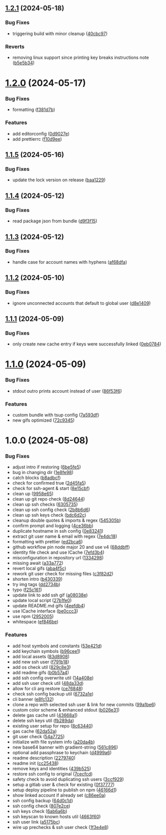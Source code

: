 ## [1.2.1](https://github.com/eric-vandenberg/git-account-switch-ssh/compare/v1.2.0...v1.2.1) (2024-05-18)


### Bug Fixes

* triggering build with minor cleanup ([40cbc97](https://github.com/eric-vandenberg/git-account-switch-ssh/commit/40cbc97a7ae779a7b9ae6da61837fbfa81fea458))


### Reverts

* removing linux support since printing key breaks instructions note ([b5e5b34](https://github.com/eric-vandenberg/git-account-switch-ssh/commit/b5e5b348a5fccb2a57e69212b3ba22375d82599a))

# [1.2.0](https://github.com/eric-vandenberg/git-account-switch-ssh/compare/v1.1.5...v1.2.0) (2024-05-17)


### Bug Fixes

* formatting ([f381d7b](https://github.com/eric-vandenberg/git-account-switch-ssh/commit/f381d7b46690a392bb2954a20a177c848861cd5b))


### Features

* add editorconfig ([0d9027e](https://github.com/eric-vandenberg/git-account-switch-ssh/commit/0d9027ed0b98f6e29be8994e7202396e5f1c9747))
* add prettierrc ([f10d9ee](https://github.com/eric-vandenberg/git-account-switch-ssh/commit/f10d9eee0d110c4d0a6a05799e6573f5372bf92e))

## [1.1.5](https://github.com/eric-vandenberg/git-account-switch-ssh/compare/v1.1.4...v1.1.5) (2024-05-16)


### Bug Fixes

* update the lock version on release ([baa1229](https://github.com/eric-vandenberg/git-account-switch-ssh/commit/baa12291a52bffab978829657c6c43d9d5bc3d30))

## [1.1.4](https://github.com/eric-vandenberg/git-account-switch-ssh/compare/v1.1.3...v1.1.4) (2024-05-12)


### Bug Fixes

* read package json from bundle ([d9f3f15](https://github.com/eric-vandenberg/git-account-switch-ssh/commit/d9f3f15a7f6fb0bd20ca9039eb87994c9c5768ac))

## [1.1.3](https://github.com/eric-vandenberg/git-account-switch-ssh/compare/v1.1.2...v1.1.3) (2024-05-12)


### Bug Fixes

* handle case for account names with hyphens ([af68dfa](https://github.com/eric-vandenberg/git-account-switch-ssh/commit/af68dfae99d1ee5f3f9c6406cc01801f926afd0f))

## [1.1.2](https://github.com/eric-vandenberg/git-account-switch-ssh/compare/v1.1.1...v1.1.2) (2024-05-10)


### Bug Fixes

* ignore unconnected accounts that default to global user ([d8e1409](https://github.com/eric-vandenberg/git-account-switch-ssh/commit/d8e14096cd91a828e8740cb94bdbf8bcbd6e4d3e))

## [1.1.1](https://github.com/eric-vandenberg/git-account-switch-ssh/compare/v1.1.0...v1.1.1) (2024-05-09)


### Bug Fixes

* only create new cache entry if keys were successfully linked ([0eb0784](https://github.com/eric-vandenberg/git-account-switch-ssh/commit/0eb078411e489a5e851eb45ee058ca4a29524275))

# [1.1.0](https://github.com/eric-vandenberg/git-account-switch-ssh/compare/v1.0.0...v1.1.0) (2024-05-09)


### Bug Fixes

* stdout outro prints account instead of user ([86f53f6](https://github.com/eric-vandenberg/git-account-switch-ssh/commit/86f53f6af34b8415f67fa1a1a00b964b3f45f105))


### Features

* custom bundle with tsup config ([7a593df](https://github.com/eric-vandenberg/git-account-switch-ssh/commit/7a593df2ed59047291f4027aeb7f56257a2b5362))
* new gifs optimized ([72c9345](https://github.com/eric-vandenberg/git-account-switch-ssh/commit/72c93459c1290b956373a3c822700d1cc5d88d4d))

# 1.0.0 (2024-05-08)


### Bug Fixes

* adjust intro if restoring ([6be5fe5](https://github.com/eric-vandenberg/git-account-switch-ssh/commit/6be5fe582d4422faf74475d0881db2dc54840f39))
* bug in changing dir ([1e8fe98](https://github.com/eric-vandenberg/git-account-switch-ssh/commit/1e8fe9839cd540559223bbf8abaf3d691412f286))
* catch blocks ([b8adbcf](https://github.com/eric-vandenberg/git-account-switch-ssh/commit/b8adbcfcffd39b3d7c986172ca0f550426069ca6))
* check for confirmed true ([2d45fa5](https://github.com/eric-vandenberg/git-account-switch-ssh/commit/2d45fa50ae63fe2fb177a05c348260c3c55a6835))
* check for ssh-agent & start ([8e15cbf](https://github.com/eric-vandenberg/git-account-switch-ssh/commit/8e15cbf51d519754cfcf1bb9da6836d3ac4b08d1))
* clean up ([9958e65](https://github.com/eric-vandenberg/git-account-switch-ssh/commit/9958e65fe13537c4035e0feef9616c56f355506b))
* clean up git repo check ([8d24644](https://github.com/eric-vandenberg/git-account-switch-ssh/commit/8d24644dcf9fbc1879d007ce1729f622729c5302))
* clean up ssh checks ([6305735](https://github.com/eric-vandenberg/git-account-switch-ssh/commit/6305735802929f7bda33963805c2292a92531aaa))
* clean up ssh config check ([2b8b6d6](https://github.com/eric-vandenberg/git-account-switch-ssh/commit/2b8b6d60eb09252e045d917b8f16254c5f2e8796))
* clean up ssh keys check ([bdc6d2c](https://github.com/eric-vandenberg/git-account-switch-ssh/commit/bdc6d2cf4048ca59a17e32957bf90d634f8d3f84))
* cleanup double quotes & imports & regex ([545305b](https://github.com/eric-vandenberg/git-account-switch-ssh/commit/545305b978ee88a163171462d43fac8e4152110f))
* confirm prompt and logging ([4ce36bb](https://github.com/eric-vandenberg/git-account-switch-ssh/commit/4ce36bb7ee489f7553dabe324854ddf3a49b37f9))
* duplicate hostname in ssh config ([0e83241](https://github.com/eric-vandenberg/git-account-switch-ssh/commit/0e83241afc8db2d9fc43597961a2bd54c7eebdf9))
* extract git user name & email with regex ([7e4dc18](https://github.com/eric-vandenberg/git-account-switch-ssh/commit/7e4dc18e9de8b5374816452297cec296e5d84ba1))
* formatting with prettier ([ed2bca6](https://github.com/eric-vandenberg/git-account-switch-ssh/commit/ed2bca6b3680de733fc59f3d786aa546d1224028))
* github workflow pin node major 20 and use v4 ([68ddbff](https://github.com/eric-vandenberg/git-account-switch-ssh/commit/68ddbff028f1702c2d8083937e87aa4e1094df09))
* identity file check and use ICache ([7efd3b4](https://github.com/eric-vandenberg/git-account-switch-ssh/commit/7efd3b40e26c934b14679652e9660844a11f7e9f))
* misconfiguration in repository url ([1334298](https://github.com/eric-vandenberg/git-account-switch-ssh/commit/133429804d25619bd41aeb3d5eb751cf09839c03))
* missing await ([a33a772](https://github.com/eric-vandenberg/git-account-switch-ssh/commit/a33a772dab99321257b226701010c1d9c4ec7420))
* revert local gifs ([aba4f5c](https://github.com/eric-vandenberg/git-account-switch-ssh/commit/aba4f5cc96fc491e63ad3a426c4ac1ad6529c535))
* rework git user check for missing files ([c3f82d2](https://github.com/eric-vandenberg/git-account-switch-ssh/commit/c3f82d27ab4cc749fe22fdfa79f535d6b813226d))
* shorten intro ([b430339](https://github.com/eric-vandenberg/git-account-switch-ssh/commit/b430339035539a73cb9477478e4f4a0fbf5bac16))
* try img tags ([dd2734b](https://github.com/eric-vandenberg/git-account-switch-ssh/commit/dd2734b0c1ff9a6382f142e7ac350c395b34aedf))
* typo ([f25c161](https://github.com/eric-vandenberg/git-account-switch-ssh/commit/f25c161d9de1bf1d5be8d4f6b6204befe3aa6663))
* update link to add ssh gif ([a08038e](https://github.com/eric-vandenberg/git-account-switch-ssh/commit/a08038e107cdc5119acdb7767e0e175dd44a5af7))
* update local script ([27b1fe0](https://github.com/eric-vandenberg/git-account-switch-ssh/commit/27b1fe00f9b9ffd4641d9f2d1b20b349b6fc4ca6))
* update README.md gifs ([4eefdb4](https://github.com/eric-vandenberg/git-account-switch-ssh/commit/4eefdb497d948d3d872a7c468f5f05fee352cdfd))
* use ICache interface ([be0ccc3](https://github.com/eric-vandenberg/git-account-switch-ssh/commit/be0ccc339f198a196767f37e8455e92245454804))
* use npm ([2952005](https://github.com/eric-vandenberg/git-account-switch-ssh/commit/2952005296d4716c9bb7b19e8b240a46a8564781))
* whitespace ([ef846be](https://github.com/eric-vandenberg/git-account-switch-ssh/commit/ef846be0e944d6237bba3da9cff2e239db06d83a))


### Features

* add host symbols and constants ([53e421d](https://github.com/eric-vandenberg/git-account-switch-ssh/commit/53e421de201dc870dc5ae260a52dda36c8f8dc8e))
* add keychain symbols ([b96cee1](https://github.com/eric-vandenberg/git-account-switch-ssh/commit/b96cee1c02fa036b578147ca4d60f4f897100c08))
* add local assets ([83d8908](https://github.com/eric-vandenberg/git-account-switch-ssh/commit/83d8908ae57bedd63b32eabf088aab6b5e591460))
* add new ssh user ([f791b18](https://github.com/eric-vandenberg/git-account-switch-ssh/commit/f791b18e69f6fb2140b5e731bd48f8fa9333bd9e))
* add os check util ([829c8e3](https://github.com/eric-vandenberg/git-account-switch-ssh/commit/829c8e3cdb2786248eb123bda1c06eb729362d82))
* add readme gifs ([b0b57a4](https://github.com/eric-vandenberg/git-account-switch-ssh/commit/b0b57a44f1f047d527d568566e6bcba1cca3e71e))
* add ssh config overwrite util ([14a408e](https://github.com/eric-vandenberg/git-account-switch-ssh/commit/14a408e681f8ac21efc6639c5b9a9771a7c20789))
* add ssh user check util ([48da33d](https://github.com/eric-vandenberg/git-account-switch-ssh/commit/48da33d837345a5227a30443d159638a69a4760f))
* allow for cli arg restore ([ce76848](https://github.com/eric-vandenberg/git-account-switch-ssh/commit/ce768488ee1e7d71f76593c1e82c02863dc2eeb1))
* check ssh config backup util ([6732a1e](https://github.com/eric-vandenberg/git-account-switch-ssh/commit/6732a1e751a704b95f40a626ef2f717968435c03))
* cli banner ([e8fc132](https://github.com/eric-vandenberg/git-account-switch-ssh/commit/e8fc132bc66a829b3365a44e4486b1ab79b1f4f1))
* clone a repo with selected ssh user & link for new commits ([99a1be6](https://github.com/eric-vandenberg/git-account-switch-ssh/commit/99a1be6e98698019d0d78c36f41788654ff1ed18))
* custom color scheme & enhanced stdout ([b026e31](https://github.com/eric-vandenberg/git-account-switch-ssh/commit/b026e31cccdb1c2cee3c8267f27c50ceea25ec34))
* delete gas cache util ([43668a1](https://github.com/eric-vandenberg/git-account-switch-ssh/commit/43668a1a3ede27662a05ed3dbb51541fc3b086e5))
* delete ssh keys util ([fb289da](https://github.com/eric-vandenberg/git-account-switch-ssh/commit/fb289da282c4d8c913e4056e170f51ef60e00f2d))
* existing user setup for repo ([8c63440](https://github.com/eric-vandenberg/git-account-switch-ssh/commit/8c6344042d0b1eefc60b94a9b7cb6f8f6720571b))
* gas cache ([62da52a](https://github.com/eric-vandenberg/git-account-switch-ssh/commit/62da52a03fdf123d73e18bebbec9a94d09703dfb))
* git user check ([54a7725](https://github.com/eric-vandenberg/git-account-switch-ssh/commit/54a772595355276c461212c526ccdaabd948f4d8))
* initialize with file system info ([a20da4b](https://github.com/eric-vandenberg/git-account-switch-ssh/commit/a20da4bdd37176bf4d1cb59aef06c757f19a1676))
* new base64 banner with gradient-string ([561c896](https://github.com/eric-vandenberg/git-account-switch-ssh/commit/561c896eaeae711436f6db424489a353476a37e4))
* optional add passphrase to keychain ([d4999a6](https://github.com/eric-vandenberg/git-account-switch-ssh/commit/d4999a64c1912ff6186866755f7e7c4a8fb41644))
* readme description ([2279740](https://github.com/eric-vandenberg/git-account-switch-ssh/commit/22797402cd723da0078e8dcf0cdf60aa91eb20f4))
* readme init ([cc25438](https://github.com/eric-vandenberg/git-account-switch-ssh/commit/cc25438100c92216c6741bdf1e57b34f03f77e0c))
* remove keys and identities ([439b525](https://github.com/eric-vandenberg/git-account-switch-ssh/commit/439b525fd5ef3ff7a2b86bd8e0618940ffce4a76))
* restore ssh config to original ([7cecfcd](https://github.com/eric-vandenberg/git-account-switch-ssh/commit/7cecfcd9a39b370c98c7101585cac937f9201606))
* safety check to avoid duplicating ssh users ([3ccf929](https://github.com/eric-vandenberg/git-account-switch-ssh/commit/3ccf9294f069dca4505d46bb47a6c8fa9f91cf1a))
* setup a gitlab user & check for existing ([0f37777](https://github.com/eric-vandenberg/git-account-switch-ssh/commit/0f37777b464675d67e73d1dd2b3bb6e0f4619513))
* setup deploy pipeline to publish on npm ([46166d1](https://github.com/eric-vandenberg/git-account-switch-ssh/commit/46166d153115b6054e34f3e48f0eba9d47b1212b))
* show linked account if already set ([c86ee0a](https://github.com/eric-vandenberg/git-account-switch-ssh/commit/c86ee0a67030b2e2c0e53b07ccc8fd88b5d32e2a))
* ssh config backup ([64d0c1d](https://github.com/eric-vandenberg/git-account-switch-ssh/commit/64d0c1da15000bfabb578faf497962af9df9506a))
* ssh config check ([807e2ce](https://github.com/eric-vandenberg/git-account-switch-ssh/commit/807e2cebe802110791d27fbb13c8f66c6c79759f))
* ssh keys check ([6ab6a6b](https://github.com/eric-vandenberg/git-account-switch-ssh/commit/6ab6a6bc16bc587b54db61482fb3cb71e9aa02f4))
* ssh keyscan to known hosts util ([4663f60](https://github.com/eric-vandenberg/git-account-switch-ssh/commit/4663f60bffc650dd64e6ae2f2a2be2d8fc485ca9))
* ssh user link ([a5175bc](https://github.com/eric-vandenberg/git-account-switch-ssh/commit/a5175bcb6c23cf6b37024a6a322e8f1f26c1b254))
* wire up prechecks & ssh user check ([1f3e4e8](https://github.com/eric-vandenberg/git-account-switch-ssh/commit/1f3e4e83c375f9917daab293403b8ee5cced59d5))
